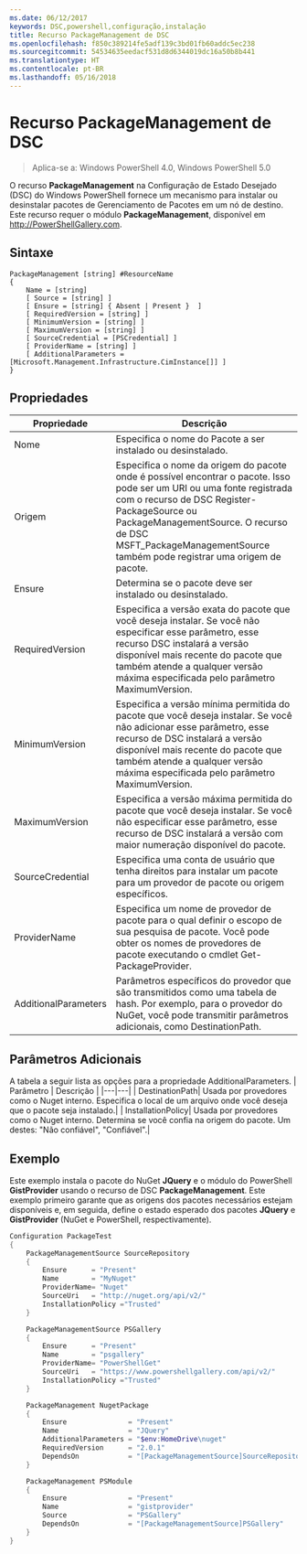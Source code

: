 ```yaml
---
ms.date: 06/12/2017
keywords: DSC,powershell,configuração,instalação
title: Recurso PackageManagement de DSC
ms.openlocfilehash: f850c389214fe5adf139c3bd01fb60addc5ec238
ms.sourcegitcommit: 54534635eedacf531d8d6344019dc16a50b8b441
ms.translationtype: HT
ms.contentlocale: pt-BR
ms.lasthandoff: 05/16/2018
---
```

# <a name="dsc-packagemanagement-resource"></a>Recurso PackageManagement de DSC

> Aplica-se a: Windows PowerShell 4.0, Windows PowerShell 5.0

O recurso **PackageManagement** na Configuração de Estado Desejado (DSC) do Windows PowerShell fornece um mecanismo para instalar ou desinstalar pacotes de Gerenciamento de Pacotes em um nó de destino. Este recurso requer o módulo **PackageManagement**, disponível em http://PowerShellGallery.com.

## <a name="syntax"></a>Sintaxe

```
PackageManagement [string] #ResourceName
{
    Name = [string]
    [ Source = [string] ]
    [ Ensure = [string] { Absent | Present }  ]
    [ RequiredVersion = [string] ]
    [ MinimumVersion = [string] ]
    [ MaximumVersion = [string] ]
    [ SourceCredential = [PSCredential] ]
    [ ProviderName = [string] ]
    [ AdditionalParameters = [Microsoft.Management.Infrastructure.CimInstance[]] ]
}
```

## <a name="properties"></a>Propriedades
|  Propriedade  |  Descrição   |
|---|---|
| Nome| Especifica o nome do Pacote a ser instalado ou desinstalado.|
| Origem| Especifica o nome da origem do pacote onde é possível encontrar o pacote. Isso pode ser um URI ou uma fonte registrada com o recurso de DSC Register-PackageSource ou PackageManagementSource. O recurso de DSC MSFT_PackageManagementSource também pode registrar uma origem de pacote.|
| Ensure| Determina se o pacote deve ser instalado ou desinstalado.|
| RequiredVersion| Especifica a versão exata do pacote que você deseja instalar. Se você não especificar esse parâmetro, esse recurso DSC instalará a versão disponível mais recente do pacote que também atende a qualquer versão máxima especificada pelo parâmetro MaximumVersion.|
| MinimumVersion| Especifica a versão mínima permitida do pacote que você deseja instalar. Se você não adicionar esse parâmetro, esse recurso de DSC instalará a versão disponível mais recente do pacote que também atende a qualquer versão máxima especificada pelo parâmetro MaximumVersion.|
| MaximumVersion| Especifica a versão máxima permitida do pacote que você deseja instalar. Se você não especificar esse parâmetro, esse recurso de DSC instalará a versão com maior numeração disponível do pacote.|
| SourceCredential | Especifica uma conta de usuário que tenha direitos para instalar um pacote para um provedor de pacote ou origem específicos.|
| ProviderName| Especifica um nome de provedor de pacote para o qual definir o escopo de sua pesquisa de pacote. Você pode obter os nomes de provedores de pacote executando o cmdlet Get-PackageProvider.|
| AdditionalParameters| Parâmetros específicos do provedor que são transmitidos como uma tabela de hash. Por exemplo, para o provedor do NuGet, você pode transmitir parâmetros adicionais, como DestinationPath.|

## <a name="additional-parameters"></a>Parâmetros Adicionais
A tabela a seguir lista as opções para a propriedade AdditionalParameters.
|  Parâmetro  | Descrição   |
|---|---|
| DestinationPath| Usada por provedores como o Nuget interno. Especifica o local de um arquivo onde você deseja que o pacote seja instalado.|
| InstallationPolicy| Usada por provedores como o Nuget interno. Determina se você confia na origem do pacote. Um destes: "Não confiável", "Confiável".|

## <a name="example"></a>Exemplo

Este exemplo instala o pacote do NuGet **JQuery** e o módulo do PowerShell **GistProvider** usando o recurso de DSC **PackageManagement**. Este exemplo primeiro garante que as origens dos pacotes necessários estejam disponíveis e, em seguida, define o estado esperado dos pacotes **JQuery** e **GistProvider** (NuGet e PowerShell, respectivamente).

```powershell
Configuration PackageTest
{
    PackageManagementSource SourceRepository
    {
        Ensure      = "Present"
        Name        = "MyNuget"
        ProviderName= "Nuget"
        SourceUri   = "http://nuget.org/api/v2/"
        InstallationPolicy ="Trusted"
    }

    PackageManagementSource PSGallery
    {
        Ensure      = "Present"
        Name        = "psgallery"
        ProviderName= "PowerShellGet"
        SourceUri   = "https://www.powershellgallery.com/api/v2/"
        InstallationPolicy ="Trusted"
    }

    PackageManagement NugetPackage
    {
        Ensure               = "Present"
        Name                 = "JQuery"
        AdditionalParameters = "$env:HomeDrive\nuget"
        RequiredVersion      = "2.0.1"
        DependsOn            = "[PackageManagementSource]SourceRepository"
    }

    PackageManagement PSModule
    {
        Ensure               = "Present"
        Name                 = "gistprovider"
        Source               = "PSGallery"
        DependsOn            = "[PackageManagementSource]PSGallery"
    }
}
```